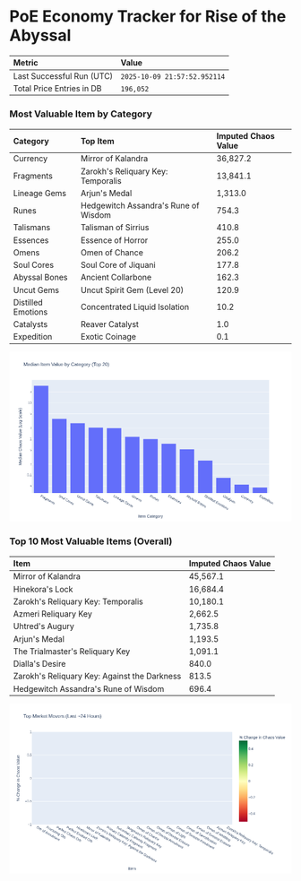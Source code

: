 # PoE Economy Tracker for Rise of the Abyssal

<!-- START_MAINTENANCE -->
| Metric | Value |
|:---|:---|
| Last Successful Run (UTC) | `2025-10-09 21:57:52.952114` |
| Total Price Entries in DB | `196,052` |

<!-- END_MAINTENANCE -->

<!-- START_DATAFRAME_DEBUG -->
<!-- END_DATAFRAME_DEBUG -->

<!-- START_CATEGORY_ANALYSIS -->
### Most Valuable Item by Category
| Category | Top Item | Imputed Chaos Value |
| :--- | :--- | :--- |
| Currency | Mirror of Kalandra | 36,827.2 |
| Fragments | Zarokh's Reliquary Key: Temporalis | 13,841.1 |
| Lineage Gems | Arjun's Medal | 1,313.0 |
| Runes | Hedgewitch Assandra's Rune of Wisdom | 754.3 |
| Talismans | Talisman of Sirrius | 410.8 |
| Essences | Essence of Horror | 255.0 |
| Omens | Omen of Chance | 206.2 |
| Soul Cores | Soul Core of Jiquani | 177.8 |
| Abyssal Bones | Ancient Collarbone | 162.3 |
| Uncut Gems | Uncut Spirit Gem (Level 20) | 120.9 |
| Distilled Emotions | Concentrated Liquid Isolation | 10.2 |
| Catalysts | Reaver Catalyst | 1.0 |
| Expedition | Exotic Coinage | 0.1 |


![Category Analysis Chart](charts/category_analysis.png)
<!-- END_ANALYSIS -->

<!-- START_ANALYSIS -->
### Top 10 Most Valuable Items (Overall)
| Item | Imputed Chaos Value |
| :--- | :--- |
| Mirror of Kalandra | 45,567.1 |
| Hinekora's Lock | 16,684.4 |
| Zarokh's Reliquary Key: Temporalis | 10,180.1 |
| Azmeri Reliquary Key | 2,662.5 |
| Uhtred's Augury | 1,735.8 |
| Arjun's Medal | 1,193.5 |
| The Trialmaster's Reliquary Key | 1,091.1 |
| Dialla's Desire | 840.0 |
| Zarokh's Reliquary Key: Against the Darkness | 813.5 |
| Hedgewitch Assandra's Rune of Wisdom | 696.4 |


![Market Movers Chart](charts/market_movers.png)
<!-- END_ANALYSIS -->
